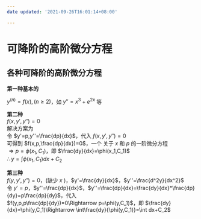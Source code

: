 ```yaml
---
date updated: '2021-09-26T16:01:14+08:00'

---
```


# 可降阶的高阶微分方程

## 各种可降阶的高阶微分方程

**第一种基本的**

$y^{(n)}=f(x),(n\ge 2)$，如 $y''=x^3+e^{2x}$ 等

**第二种**\
$f(x,y',y'')=0$\
解决方案为\
令 $y'=p,y''=\frac{dp}{dx}$，代入 $f(x,y',y'')=0$\
可得到 $f(x,p,\frac{dp}{dx})=0$，一个 关于 $x$ 和 $p$ 的一阶微分方程\
$\Rightarrow p=\phi(x_1,C_1)$，即 $\frac{dy}{dx}=\phi(x_1,C_1)$\
$\therefore y=\int \phi(x_1,C_1)dx+C_2$

**第三种**\
$f(y,y',y'')=0$，(缺少 $x$ )，$y'=\frac{dy}{dx}$，$y''=\frac{d^2y}{dx^2}$  
令 $y'=p$，$y''=\frac{dp}{dx}$，$y''=\frac{dp}{dx}=\frac{dy}{dx}*\frac{dp}{dy}=p\frac{dp}{dy}$，代入  
$f(y,p,p\frac{dp}{dy})=0\Rightarrow p=\phi(y,C_1)$，即 $\frac{dy}{dx}=\phi(y,C_1)\Rightarrow \int\frac{dy}{\phi(y,C_1)}=\int dx+C_2$
